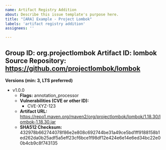 ```yaml
---
name: Artifact Registry Addition
about: Describe this issue template's purpose here.
title: "[ARA] Example - Project Lombok"
labels: 'artifact registry addition'
assignees: ''

---
```


**Group ID:** org.projectlombok
**Artifact ID:** lombok
**Source Repository:** https://github.com/projectlombok/lombok
---
**Versions (min: 3, LTS preferred)**
* v1.0.0
  * **Flags:** annotation_processor
  * **Vulnerabilities (CVE or other ID):**
    * CVE-XYZ-123
  * **Artifact URL:** https://repo1.maven.org/maven2/org/projectlombok/lombok/1.18.30/lombok-1.18.30.jar
  * **SHA512 Checksum:** 432978b662744078f86e2e808c692744be31a49ce5bd1ff9188158b1ed262da0b25adf5a5eff23cf6bce1f98df12e424e6e14e6ed34bc22e00b4cb9c8f743135
